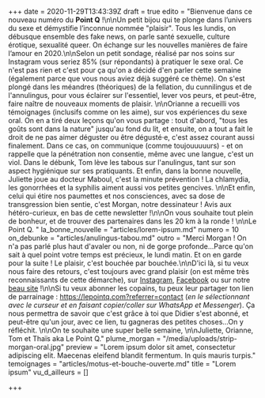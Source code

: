 +++
date = 2020-11-29T13:43:39Z
draft = true
edito = "Bienvenue dans ce nouveau numéro du **Point Q** !\n\nUn petit bijou qui te plonge dans l’univers du sexe et démystifie l’inconnue nommée \"plaisir\". Tous les lundis, on débusque ensemble des fake news, on parle santé sexuelle, culture érotique, sexualité queer. On échange sur les nouvelles manières de faire l’amour en 2020.\n\nSelon un petit sondage, réalisé par nos soins sur Instagram vous seriez 85% (sur répondants) à pratiquer le sexe oral. Ce n'est pas rien et c'est pour ça qu'on a décidé d'en parler cette semaine (également parce que vous nous aviez déjà suggéré ce thème). On s'est plongé dans les méandres (théoriques) de la fellation, du cunnilingus et de l'annulingus, pour vous éclairer sur l'essentiel, lever vos peurs, et peut-être, faire naître de nouveaux moments de plaisir. \n\nOrianne a recueilli vos témoignages (inclusifs comme on les aime), sur vos expériences du sexe oral. On en a tiré deux leçons qu'on vous partage : tout d'abord, \"tous les goûts sont dans la nature\" jusqu'au fond du lit, et ensuite, on a tout a fait le droit de ne pas aimer déguster ou être dégusté·e, c'est assez courant aussi finalement. Dans ce cas, on communique (comme toujouuuuurs) - et on rappelle que la pénétration non consentie, même avec une langue, c'est un viol. Dans le débunk, Tom lève les tabous sur l'anulingus, tant sur son aspect hygiénique sur ses pratiquants. Et enfin, dans la bonne nouvelle, Juliette joue au docteur Maboul, c'est la minute prévention ! La chlamydia, les gonorrhées et la syphilis aiment aussi vos petites gencives. \n\nEt enfin, celui qui étire nos paumettes et nos consciences, avec sa dose de transgression bien sentie, c'est Morgan, notre dessinateur ! Avis aux hétéro-curieux, en bas de cette newsletter !\n\nOn vous souhaite tout plein de bonheur, et de trouver des partenaires dans les 20 km à la ronde ! \n\nLe Point Q. "
la_bonne_nouvelle = "articles/lorem-ipsum.md"
numero = 10
on_debunke = "articles/anulingus-tabou.md"
outro = "Merci Morgan ! On n'a pas parlé plus haut d'avaler ou non, ni de gorge profonde...Parce qu'on sait à quel point votre temps est précieux, le lundi matin. Et on en garde pour la suite ! Le plaisir, c'est bouchée par bouchée.\n\nD'ici là, si tu veux nous faire des retours, c'est toujours avec grand plaisir (on est même très reconnaissants de cette démarche), sur [Instagram](https://www.instagram.com/lepoint.q/), [Facebook]( \"https://www.facebook.com/lepointq.news\") ou sur notre [beau site](https://lepointq.com) !\n\nSi tu veux abonner les copains, tu peux leur partager ton lien de parrainage : https://lepointq.com?referrer=contact (_en le sélectionnant avec le curseur et en faisant copier/coller sur WhatsApp et Messenger_). Ça nous permettra de savoir que c'est grâce à toi que Didier s'est abonné, et peut-être qu'un jour, avec ce lien, tu gagneras des petites choses...On y réfléchit. \n\nOn te souhaite une super belle semaine, \n\nJuliette, Orianne, Tom et Thaïs aka Le Point Q."
plume_morgan = "/media/uploads/strip-morgan-oral.jpg"
preview = "Lorem ipsum dolor sit amet, consectetur adipiscing elit. Maecenas eleifend blandit fermentum. In quis mauris turpis."
temoignages = "articles/motus-et-bouche-ouverte.md"
title = "Lorem ipsum"
vu_d_ailleurs = []

+++
